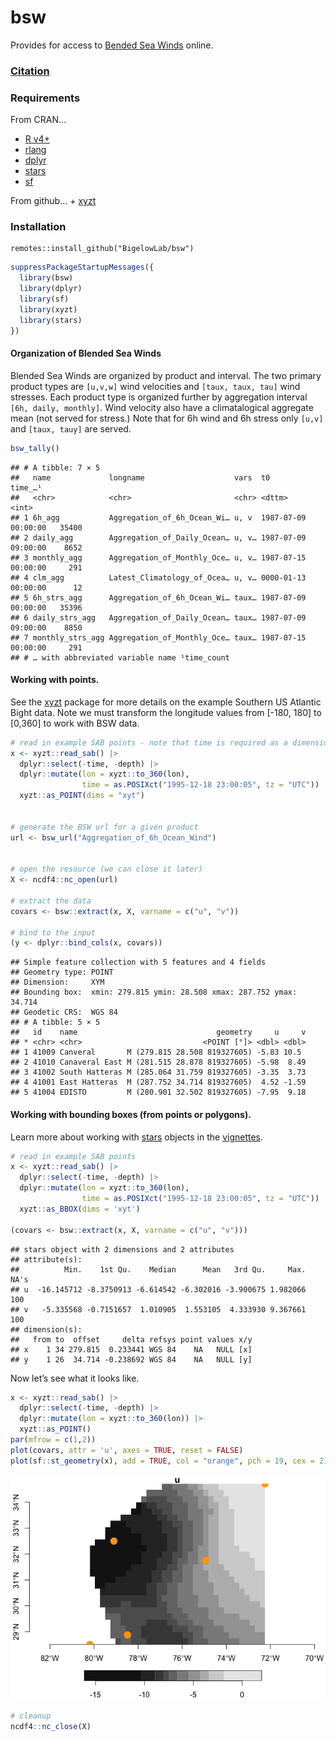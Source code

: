bsw
================

Provides for access to [Bended Sea
Winds](https://www.ncei.noaa.gov/products/blended-sea-winds) online.

### [Citation](https://www.ncei.noaa.gov/products/blended-sea-winds)

### Requirements

From CRAN…

-   [R v4+](https://www.r-project.org/)
-   [rlang](https://CRAN.R-project.org/package=rlang)
-   [dplyr](https://CRAN.R-project.org/package=dplyr)
-   [stars](https://CRAN.R-project.org/package=stars)
-   [sf](https://CRAN.R-project.org/package=sf)

From github… + [xyzt](https://github.com/BigelowLab/xyzt)

### Installation

    remotes::install_github("BigelowLab/bsw")

``` r
suppressPackageStartupMessages({
  library(bsw)
  library(dplyr)
  library(sf)
  library(xyzt)
  library(stars)
})
```

#### Organization of Blended Sea Winds

Blended Sea Winds are organized by product and interval. The two primary
product types are `[u,v,w]` wind velocities and `[taux, taux, tau]` wind
stresses. Each product type is organized further by aggregation interval
`[6h, daily, monthly]`. Wind velocity also have a climatalogical
aggregate mean (not served for stress.) Note that for 6h wind and 6h
stress only `[u,v]` and `[taux, tauy]` are served.

``` r
bsw_tally()
```

    ## # A tibble: 7 × 5
    ##   name             longname                    vars  t0                  time_…¹
    ##   <chr>            <chr>                       <chr> <dttm>                <int>
    ## 1 6h_agg           Aggregation_of_6h_Ocean_Wi… u, v  1987-07-09 00:00:00   35400
    ## 2 daily_agg        Aggregation_of_Daily_Ocean… u, v… 1987-07-09 09:00:00    8652
    ## 3 monthly_agg      Aggregation_of_Monthly_Oce… u, v… 1987-07-15 00:00:00     291
    ## 4 clm_agg          Latest_Climatology_of_Ocea… u, v… 0000-01-13 00:00:00      12
    ## 5 6h_strs_agg      Aggregation_of_6h_Ocean_Wi… taux… 1987-07-09 00:00:00   35396
    ## 6 daily_strs_agg   Aggregation_of_Daily_Ocean… taux… 1987-07-09 09:00:00    8850
    ## 7 monthly_strs_agg Aggregation_of_Monthly_Oce… taux… 1987-07-15 00:00:00     291
    ## # … with abbreviated variable name ¹​time_count

#### Working with points.

See the [xyzt](https://github.com/BigelowLab/xyzt) package for more
details on the example Southern US Atlantic Bight data. Note we must
transform the longitude values from \[-180, 180\] to \[0,360\] to work
with BSW data.

``` r
# read in example SAB points - note that time is required as a dimension
x <- xyzt::read_sab() |>
  dplyr::select(-time, -depth) |>
  dplyr::mutate(lon = xyzt::to_360(lon),
                time = as.POSIXct("1995-12-18 23:00:05", tz = "UTC")) |>
  xyzt::as_POINT(dims = "xyt")


# generate the BSW url for a given product
url <- bsw_url("Aggregation_of_6h_Ocean_Wind")


# open the resource (we can close it later)
X <- ncdf4::nc_open(url)

# extract the data 
covars <- bsw::extract(x, X, varname = c("u", "v"))

# bind to the input
(y <- dplyr::bind_cols(x, covars))
```

    ## Simple feature collection with 5 features and 4 fields
    ## Geometry type: POINT
    ## Dimension:     XYM
    ## Bounding box:  xmin: 279.815 ymin: 28.508 xmax: 287.752 ymax: 34.714
    ## Geodetic CRS:  WGS 84
    ## # A tibble: 5 × 5
    ##   id    name                               geometry     u     v
    ## * <chr> <chr>                           <POINT [°]> <dbl> <dbl>
    ## 1 41009 Canveral       M (279.815 28.508 819327605) -5.83 10.5 
    ## 2 41010 Canaveral East M (281.515 28.878 819327605) -5.98  8.49
    ## 3 41002 South Hatteras M (285.064 31.759 819327605) -3.35  3.73
    ## 4 41001 East Hatteras  M (287.752 34.714 819327605)  4.52 -1.59
    ## 5 41004 EDISTO         M (280.901 32.502 819327605) -7.95  9.18

#### Working with bounding boxes (from points or polygons).

Learn more about working with
[stars](https://CRAN.R-project.org/package=stars) objects in the
[vignettes](https://r-spatial.github.io/stars/).

``` r
# read in example SAB points
x <- xyzt::read_sab() |>
  dplyr::select(-time, -depth) |>
  dplyr::mutate(lon = xyzt::to_360(lon),
                time = as.POSIXct("1995-12-18 23:00:05", tz = "UTC")) |> 
  xyzt::as_BBOX(dims = 'xyt')

(covars <- bsw::extract(x, X, varname = c("u", "v")))
```

    ## stars object with 2 dimensions and 2 attributes
    ## attribute(s):
    ##          Min.    1st Qu.    Median      Mean   3rd Qu.     Max. NA's
    ## u  -16.145712 -8.3750913 -6.614542 -6.302016 -3.900675 1.982066  100
    ## v   -5.335568 -0.7151657  1.010905  1.553105  4.333930 9.367661  100
    ## dimension(s):
    ##   from to  offset     delta refsys point values x/y
    ## x    1 34 279.815  0.233441 WGS 84    NA   NULL [x]
    ## y    1 26  34.714 -0.238692 WGS 84    NA   NULL [y]

Now let’s see what it looks like.

``` r
x <- xyzt::read_sab() |>
  dplyr::select(-time, -depth) |>
  dplyr::mutate(lon = xyzt::to_360(lon)) |>
  xyzt::as_POINT()
par(mfrow = c(1,2))
plot(covars, attr = 'u', axes = TRUE, reset = FALSE)
plot(sf::st_geometry(x), add = TRUE, col = "orange", pch = 19, cex = 2)
```

![](README_files/figure-gfm/unnamed-chunk-5-1.png)<!-- -->

``` r
# cleanup
ncdf4::nc_close(X)
```
